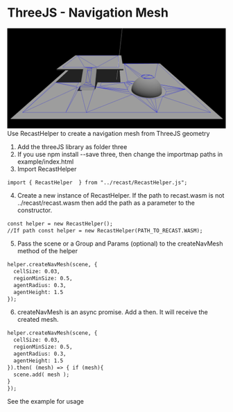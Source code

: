 # ThreeJS - Navigation Mesh
![Screenshot](example/images/screenshot.png)
Use RecastHelper to create a navigation mesh from ThreeJS geometry

1. Add the threeJS library as folder three
2. If you use npm install --save three, then change the importmap paths in example/index.html
3. Import RecastHelper
```
import { RecastHelper  } from "../recast/RecastHelper.js";
```
4. Create a new instance of RecastHelper. If the path to recast.wasm is not ../recast/recast.wasm then add the path as a parameter to the constructor.
```
const helper = new RecastHelper();
//If path const helper = new RecastHelper(PATH_TO_RECAST.WASM);
```
5. Pass the scene or a Group and Params (optional) to the createNavMesh method of the helper
```
helper.createNavMesh(scene, {
  cellSize: 0.03,
  regionMinSize: 0.5,
  agentRadius: 0.3,
  agentHeight: 1.5
});

```
6. createNavMesh is an async promise. Add a then. It will receive the created mesh. 
```
helper.createNavMesh(scene, {
  cellSize: 0.03,
  regionMinSize: 0.5,
  agentRadius: 0.3,
  agentHeight: 1.5
}).then( (mesh) => { if (mesh){
  scene.add( mesh );
}
});
```

See the example for usage

